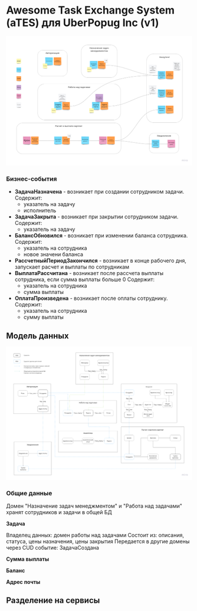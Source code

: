 # Awesome Task Exchange System (aTES) для UberPopug Inc (v1)

![Event stroming схема](event_storming_diagram.png)

### Бизнес-события

- **ЗадачаНазначена** - возникает при создании сотрудником задачи. 
  Содержит:
  - указатель на задачу
  - исполнитель
- **ЗадачаЗакрыта** - возникает при закрытии сотрудником задачи. 
  Содержит:
  - указатель на задачу
- **БалансОбновился** - возникает при изменении баланса сотрудника.
  Содержит:
  - указатель на сотрудника
  - новое значени баланса
- **РассчетныйПериодЗакончился** - возникает в конце рабочего дня, запускает расчет и выплаты по сотрудникам
- **ВыплатаРассчитана** - возникает после рассчета выплаты сотрудника, если сумма выплаты больше 0
  Содержит:
  - указатель на сотрудника
  - сумма выплаты
- **ОплатаПроизведена** - возникает после оплаты сотруднику. 
  Содержит:
  - указатель на сотрудника
  - сумму выплаты

## Модель данных

![Alt text](model_data.png)

### Общие данные

Домен "Назначение задач менеджментом" и "Работа над задачами" хранят сотрудников и задачи в общей БД

**Задача**

Владелец данных: домен работы над задачами
Состоит из: описания, статуса, цены назначения, цены закрытия
Передается в другие домены через CUD событие: ЗадачаСоздана

**Сумма выплаты**

**Баланс**

**Адрес почты**

## Разделение на сервисы